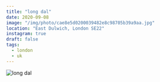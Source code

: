 ```yaml
---
title: "long dal"
date: 2020-09-08
image: "/img/photo/cae8e5d0200039482e8c98705b39a9aa.jpg"
location: "East Dulwich, London SE22"
instagram: true
draft: false
tags:
  - london
  - uk
---
```


![long dal](/img/photo/cae8e5d0200039482e8c98705b39a9aa.jpg)
